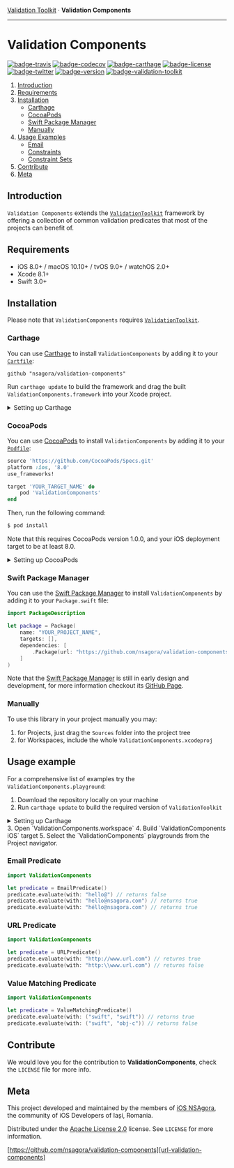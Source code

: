 [Validation Toolkit][url-validation-toolkit] · __Validation Components__

-------

# Validation Components
[![badge-travis]][url-travis] [![badge-codecov]][url-codecov] [![badge-carthage]][url-carthage] [![badge-license]][url-license] [![badge-twitter]][url-twitter] [![badge-version]][url-validation-components]
 [![badge-validation-toolkit]][url-validation-toolkit]

1. [Introduction](#introduction)
2. [Requirements](#requirements)
3. [Installation](#installation)
	- [Carthage](#carthage)
	- [CocoaPods](#cocoapods)
	- [Swift Package Manager](#swift-package-manager)
	- [Manually](#manually)
4. [Usage Examples](#usage-examples)
	- [Email](#predicates)
	- [Constraints](#constraints)
	- [Constraint Sets](#constraint-sets)
6. [Contribute](#contribute)
7. [Meta](#meta)

## Introduction

`Validation Components` extends the [`ValidationToolkit`][url-validation-toolkit] framework by offering a collection of common validation predicates that most of the projects can benefit of.

## Requirements
- iOS 8.0+ / macOS 10.10+ / tvOS 9.0+ / watchOS 2.0+
- Xcode 8.1+
- Swift 3.0+

## Installation

Please note that `ValidationComponents` requires [`ValidationToolkit`][url-validation-toolkit]. 

### Carthage

You can use [Carthage][url-carthage] to install `ValidationComponents` by adding it to your [`Cartfile`][url-carthage-cartfile]:

```
github "nsagora/validation-components"
```

Run `carthage update` to build the framework and drag the built `ValidationComponents.framework` into your Xcode project.

<details>
<summary>Setting up Carthage</summary>

[Carthage][url-carthage] is a decentralised dependency manager that builds your dependencies and provides you with binary frameworks.

You can install [Carthage][url-carthage] with [Homebrew][url-homebrew] using the following command:

```bash
$ brew update
$ brew install carthage
```

</details>

### CocoaPods

You can use [CocoaPods][url-cocoapods] to install `ValidationComponents` by adding it to your [`Podfile`][url-cocoapods-podfile]:

```ruby
source 'https://github.com/CocoaPods/Specs.git'
platform :ios, '8.0'
use_frameworks!

target 'YOUR_TARGET_NAME' do
	pod 'ValidationComponents'
end
```

Then, run the following command:

```bash
$ pod install
```

Note that this requires CocoaPods version 1.0.0, and your iOS deployment target to be at least 8.0.

<details>
<summary>Setting up CocoaPods</summary>

[CocoaPods][url-cocoapods] is a dependency manager for Cocoa projects. You can install it with the following command:

```
$ gem install cocoapods
```
</details>


### Swift Package Manager

You can use the [Swift Package Manager][url-swift-package-manager] to install `ValidationComponents` by adding it to your `Package.swift` file:

```swift
import PackageDescription

let package = Package(
    name: "YOUR_PROJECT_NAME",
    targets: [],
    dependencies: [
        .Package(url: "https://github.com/nsagora/validation-components", majorVersion: 1),
    ]
)
```

Note that the [Swift Package Manager][url-swift-package-manager] is still in early design and development, for more information checkout its [GitHub Page][url-swift-package-manager-github].

### Manually
To use this library in your project manually you may:

1. for Projects, just drag the `Sources` folder into the project tree
2. for Workspaces, include the whole `ValidationComponents.xcodeproj`

## Usage example
For a comprehensive list of examples try the `ValidationComponents.playground`:
1. Download the repository locally on your machine
2. Run `carthage update` to build the required version of `ValidationToolkit`
<details>
<summary>Setting up Carthage</summary>

[Carthage][url-carthage] is a decentralised dependency manager that builds your dependencies and provides you with binary frameworks.

You can install [Carthage][url-carthage] with [Homebrew][url-homebrew] using the following command:

```bash
$ brew update
$ brew install carthage
```
</details> 
3. Open `ValidationComponents.workspace`
4. Build `ValidationComponents iOS` target
5. Select the `ValidationComponents` playgrounds from the Project navigator.

### Email Predicate

```swift
import ValidationComponents

let predicate = EmailPredicate()
predicate.evaluate(with: "hello@") // returns false
predicate.evaluate(with: "hello@nsagora.com") // returns true
predicate.evaluate(with: "héllo@nsagora.com") // returns true
```

### URL Predicate

```swift
import ValidationComponents

let predicate = URLPredicate()
predicate.evaluate(with: "http://www.url.com") // returns true
predicate.evaluate(with: "http:\\www.url.com") // returns false
```

### Value Matching Predicate

```swift
import ValidationComponents

let predicate = ValueMatchingPredicate()
predicate.evaluate(with: ("swift", "swift")) // returns true
predicate.evaluate(with: ("swift", "obj-c")) // returns false
```

## Contribute

We would love you for the contribution to **ValidationComponents**, check the ``LICENSE`` file for more info.

## Meta

This project developed and maintained by the members of [iOS NSAgora][url-nsagora], the community of iOS Developers of Iași, Romania.

Distributed under the [Apache License 2.0][url-license] license. See `LICENSE` for more information.

[https://github.com/nsagora/validation-components][url-validation-components]

[url-validation-toolkit]: https://github.com/nsagora/validation-toolkit
[url-validation-components]: https://github.com/nsagora/validation-components
[url-nsagora]: https://twitter.com/nsagora
[url-twitter]: https://twitter.com/nsagora
[url-license]: http://choosealicense.com/licenses/apache-2.0/
[url-travis]: https://travis-ci.org/nsagora/validation-components
[url-codecov]: https://codecov.io/gh/nsagora/validation-components

[url-carthage]: https://github.com/Carthage/Carthage
[url-carthage-cartfile]: https://github.com/Carthage/Carthage/blob/master/Documentation/Artifacts.md#cartfile
[url-homebrew]: http://brew.sh/

[url-cocoapods]: https://cocoapods.org
[url-cocoapods-podfile]: https://guides.cocoapods.org/syntax/podfile.html

[url-swift-package-manager]: https://swift.org/package-manager
[url-swift-package-manager-github]: https://github.com/apple/swift-package-manager

[badge-validation-toolkit]: https://img.shields.io/badge/validation%20toolkit-0.4.1-blue.svg?style=flat
[badge-version]: https://img.shields.io/badge/version-0.3.0-blue.svg?style=flat
[badge-twitter]: https://img.shields.io/badge/twitter-%40nsgaora-blue.svg?style=flat
[badge-license]: https://img.shields.io/badge/license-Apache%20License%202.0-blue.svg?style=flat
[badge-travis]: https://travis-ci.org/nsagora/validation-components.svg?branch=develop
[badge-codecov]: https://codecov.io/gh/nsagora/validation-components/branch/develop/graph/badge.svg
[badge-carthage]: https://img.shields.io/badge/carthage-compatible-4BC51D.svg?style=flat
